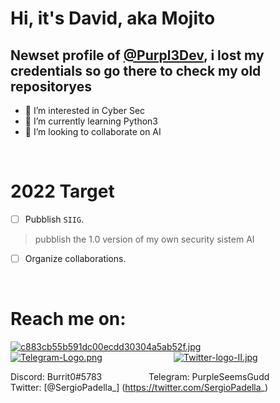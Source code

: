  # **Hi, it's David, aka Mojito**
## Newset profile of [@Purpl3Dev](https://github.com/Purpl3Dev/), i lost my credentials so go there to check my old repositoryes


- 👀 I’m interested in Cyber Sec
- 🌱 I’m currently learning Python3
- 💞️ I’m looking to collaborate on AI
 
<br />  
  
 
# **2022 Target**
- [ ] Pubblish `SIIG`.
> pubblish the 1.0 version of my own security sistem AI

- [ ] Organize collaborations.
 
 
<br />

# **Reach me on:**

[![c883cb55b591dc00ecdd30304a5ab52f.jpg](https://i.postimg.cc/xTd6Y5WT/c883cb55b591dc00ecdd30304a5ab52f.jpg)](https://postimg.cc/Z018x8b1) &nbsp; &nbsp; &nbsp; &nbsp; &nbsp; &nbsp; &nbsp; &nbsp; &nbsp; &nbsp; &nbsp; &nbsp; &nbsp; 
[![Telegram-Logo.png](https://i.postimg.cc/W3WJ7GSX/Telegram-Logo.png)](https://postimg.cc/ygRd1SMZ) &nbsp; &nbsp; &nbsp; &nbsp; &nbsp; &nbsp; &nbsp; &nbsp; &nbsp; &nbsp; &nbsp; &nbsp; &nbsp; &nbsp;  [![Twitter-logo-II.jpg](https://i.postimg.cc/wTsshsNQ/Twitter-logo-II.jpg)](https://postimg.cc/2Vr6Yy21) &nbsp; &nbsp; &nbsp; &nbsp; &nbsp; &nbsp; &nbsp; &nbsp; &nbsp; &nbsp; &nbsp; &nbsp; 

Discord: Burrit0#5783 &nbsp; &nbsp; &nbsp; &nbsp; &nbsp; &nbsp; &nbsp; &nbsp; &nbsp; Telegram: PurpleSeemsGudd &nbsp; &nbsp; &nbsp; &nbsp; &nbsp; &nbsp; &nbsp; &nbsp; &nbsp; Twitter: [@SergioPadella_] (https://twitter.com/SergioPadella_)



<!---
Mojito/Mojito is a ✨ special ✨ repository because its `README.md` (this file) appears on your GitHub profile.
You can click the Preview link to take a look at your changes. SIIG
--->
